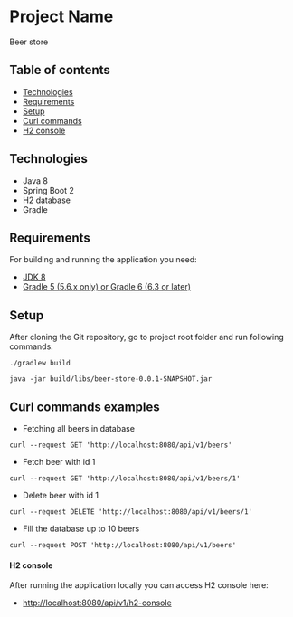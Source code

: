 # Project Name
Beer store

## Table of contents
* [Technologies](#Technologies)
* [Requirements](#requirements)
* [Setup](#setup)
* [Curl commands](#curl-commands)
* [H2 console](#h2-console)

## Technologies
* Java 8
* Spring Boot 2
* H2 database
* Gradle


## Requirements

For building and running the application you need:

- [JDK 8](https://www.oracle.com/pt/java/technologies/javase/javase-jdk8-downloads.html)
- [Gradle 5 (5.6.x only) or Gradle 6 (6.3 or later)](https://gradle.org/install/)

## Setup

After cloning the Git repository, go to project root folder and run following commands:

```$xslt
./gradlew build
```
```$xslt
java -jar build/libs/beer-store-0.0.1-SNAPSHOT.jar
```

## Curl commands examples

- Fetching all beers in database
```$xslt
curl --request GET 'http://localhost:8080/api/v1/beers'
```
- Fetch beer with id 1
```$xslt
curl --request GET 'http://localhost:8080/api/v1/beers/1'
```
- Delete beer with id 1
```$xslt
curl --request DELETE 'http://localhost:8080/api/v1/beers/1'
```
- Fill the database up to 10 beers
```$xslt
curl --request POST 'http://localhost:8080/api/v1/beers'
```

#### H2 console

After running the application locally you can access H2 console here:

- [http://localhost:8080/api/v1/h2-console](http://localhost:8080/api/v1/h2-console)